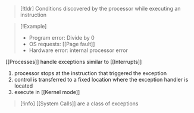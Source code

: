 > [!tldr] Conditions discovered by the processor while executing an instruction

> [!Example] 
> * Program error: Divide by 0
> * OS requests: [[Page fault]]
> * Hardware error: internal processor error

[[Processes]] handle exceptions similar to [[Interrupts]]
1. processor stops at the instruction that triggered the exception
2. control is transferred to a fixed location where the exception handler is located
3. execute in [[Kernel mode]]


> [!info] [[System Calls]] are a class of exceptions
